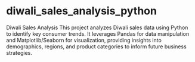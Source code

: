 # diwali_sales_analysis_python
Diwali Sales Analysis This project analyzes Diwali sales data using Python to identify key consumer trends. It leverages Pandas for data manipulation and Matplotlib/Seaborn for visualization, providing insights into demographics, regions, and product categories to inform future business strategies.

